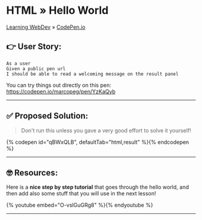 # HTML » Hello World
[Learning WebDev](../../../README.md) » [CodePen.io](../README.md)

## 👉 User Story:

```
As a user
Given a public pen url
I should be able to read a welcoming message on the result panel
```

You can try things out directly on this pen:  
https://codepen.io/marcopeg/pen/YzKaQyb

---



## ✅ Proposed Solution:

> Don't run this unless you gave a very good effort to solve it yourself!

{% codepen id="qBWxQLB", defaultTab="html,result" %}{% endcodepen %}

---




## 🤓 Resources:

Here is a **nice step by step tutorial** that goes through the hello world, and then add also
some stuff that you will use in the next lesson!

{% youtube embed="O-vslGuGRg8" %}{% endyoutube %}

---




